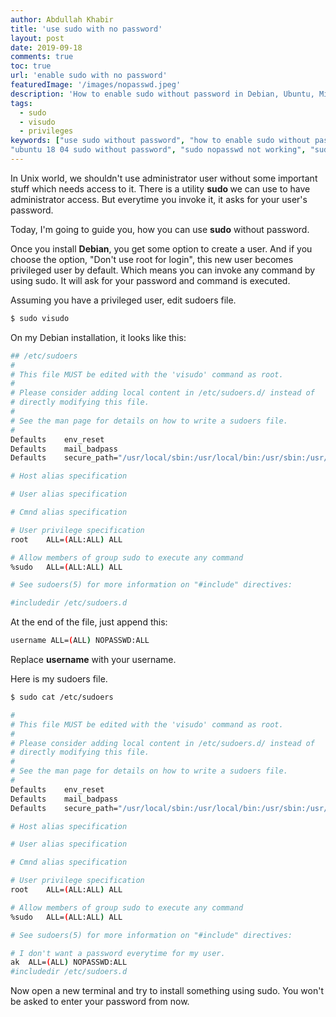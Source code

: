 ```yaml
---
author: Abdullah Khabir
title: 'use sudo with no password'
layout: post
date: 2019-09-18
comments: true
toc: true
url: 'enable sudo with no password'
featuredImage: '/images/nopasswd.jpeg'
description: 'How to enable sudo without password in Debian, Ubuntu, Mint'
tags:
  - sudo
  - visudo
  - privileges
keywords: ["use sudo without password", "how to enable sudo without password",
"ubuntu 18 04 sudo without password", "sudo nopasswd not working", "sudo with password", "sudo no password specific command", "sudo without password mac", "run command as root without sudo", "ec2 ubuntu sudo without password", "sudo in shell script without password prompt", "sudo nopasswd not working", "sudo no ask", "su root without password", "ubuntu sudo specific command", "run command as root without sudo", "visudo vim", "ubuntu no sudo", "sudo su with password", "how to edit sudoers file without root", "sudoers with password", "visudo password all", "sudoers syntax", "sudo password for no password", "how to create sudo user in ubuntu", "ubuntu 18.04 remove login password", "sudo: parse error in /etc/sudoers", "ubuntu 20.04 gksudo", "allow ssh access via port 2222", "sudo without password mac", "visudo use vim", "sudoers: syntax error", "etc/sudoers d", "sudo no", "sudo example", "sudo do not prompt password", "sudo nopasswd not working", "sudo no ask", "su root without password", "ubuntu sudo specific command", "run command as root without sudo", "visudo vim", "ubuntu no sudo", "sudo su with password", "how to edit sudoers file without root", "sudoers with password", "visudo password all", "sudoers syntax", "sudo password for no password", "how to create sudo user in ubuntu", "ubuntu 18.04 remove login password", "sudo: parse error in /etc/sudoers", "ubuntu 20.04 gksudo", "allow ssh access via port 2222", "sudo without password mac", "visudo use vim", "sudoers: syntax error", "etc/sudoers d", "sudo no", "sudo example", "sudo do not prompt password" ]
---
```


In Unix world, we shouldn't use administrator user without some important stuff
which needs access to it. There is a utility <b> sudo </b> we can use to have
administrator access. But everytime you invoke it, it asks for your user's
password.

Today, I'm going to guide you, how you can use <b>sudo</b> without password.

Once you install <b>Debian</b>, you get some option to create a user. And if you
choose the option, "Don't use root for login", this new user becomes privileged
user by default. Which means you can invoke any command by using sudo. It will
ask for your password and command is executed.

Assuming you have a privileged user, edit sudoers file.

```bash
$ sudo visudo
```

On my Debian installation, it looks like this:

```bash
## /etc/sudoers
#
# This file MUST be edited with the 'visudo' command as root.
#
# Please consider adding local content in /etc/sudoers.d/ instead of
# directly modifying this file.
#
# See the man page for details on how to write a sudoers file.
#
Defaults	env_reset
Defaults	mail_badpass
Defaults	secure_path="/usr/local/sbin:/usr/local/bin:/usr/sbin:/usr/bin:/sbin:/bin"

# Host alias specification

# User alias specification

# Cmnd alias specification

# User privilege specification
root	ALL=(ALL:ALL) ALL

# Allow members of group sudo to execute any command
%sudo	ALL=(ALL:ALL) ALL

# See sudoers(5) for more information on "#include" directives:

#includedir /etc/sudoers.d
```

At the end of the file, just append this:

```bash
username ALL=(ALL) NOPASSWD:ALL
```

Replace <b>username</b> with your username.

Here is my sudoers file.

```bash
$ sudo cat /etc/sudoers

#
# This file MUST be edited with the 'visudo' command as root.
#
# Please consider adding local content in /etc/sudoers.d/ instead of
# directly modifying this file.
#
# See the man page for details on how to write a sudoers file.
#
Defaults	env_reset
Defaults	mail_badpass
Defaults	secure_path="/usr/local/sbin:/usr/local/bin:/usr/sbin:/usr/bin:/sbin:/bin"

# Host alias specification

# User alias specification

# Cmnd alias specification

# User privilege specification
root	ALL=(ALL:ALL) ALL

# Allow members of group sudo to execute any command
%sudo	ALL=(ALL:ALL) ALL

# See sudoers(5) for more information on "#include" directives:

# I don't want a password everytime for my user.
ak	ALL=(ALL) NOPASSWD:ALL
#includedir /etc/sudoers.d
```



Now open a new terminal and try to install something using sudo. You won't be
asked to enter your password from now.
